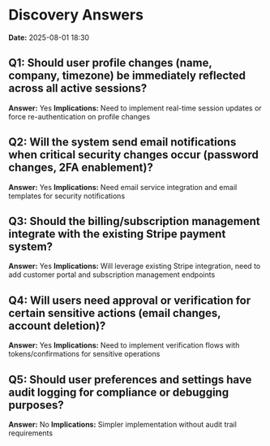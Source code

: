 # Discovery Answers

**Date:** 2025-08-01 18:30

## Q1: Should user profile changes (name, company, timezone) be immediately reflected across all active sessions?
**Answer:** Yes
**Implications:** Need to implement real-time session updates or force re-authentication on profile changes

## Q2: Will the system send email notifications when critical security changes occur (password changes, 2FA enablement)?
**Answer:** Yes
**Implications:** Need email service integration and email templates for security notifications

## Q3: Should the billing/subscription management integrate with the existing Stripe payment system?
**Answer:** Yes
**Implications:** Will leverage existing Stripe integration, need to add customer portal and subscription management endpoints

## Q4: Will users need approval or verification for certain sensitive actions (email changes, account deletion)?
**Answer:** Yes
**Implications:** Need to implement verification flows with tokens/confirmations for sensitive operations

## Q5: Should user preferences and settings have audit logging for compliance or debugging purposes?
**Answer:** No
**Implications:** Simpler implementation without audit trail requirements